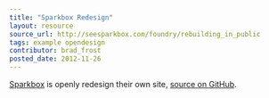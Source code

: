 ```yaml
---
title: "Sparkbox Redesign"
layout: resource
source_url: http://seesparkbox.com/foundry/rebuilding_in_public
tags: example opendesign
contributor: brad_frost
posted_date: 2012-11-26
---
```

[Sparkbox](http://seesparkbox.com/) is openly redesign their own site, [source on GitHub](https://github.com/sparkbox/sparkbox-website).
